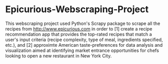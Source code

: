 # Epicurious-Webscraping-Project

This webscraping project used Python's Scrapy package to scrape all the recipes from http://www.epicurious.com in order to [1] create a recipe recommendation app that provides the top-rated recipes that match a user's input criteria (recipe complexity, type of meal, ingredients specified, etc.), and [2] approximte American taste-preferences for data analysis and visualization aimed at identifying market entrance opportunities for chefs looking to open a new restaurant in New York City.
